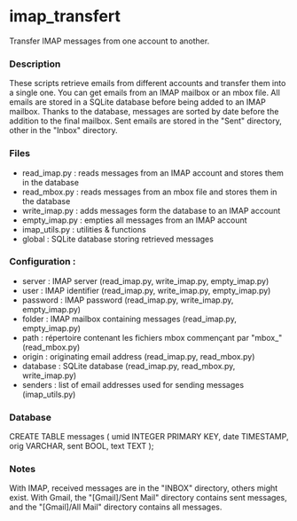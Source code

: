 imap_transfert
==============

Transfer IMAP messages from one account to another.

### Description
These scripts retrieve emails from different accounts and transfer them into a single one.
You can get emails from an IMAP mailbox or an mbox file.
All emails are stored in a SQLite database before being added to an IMAP mailbox.
Thanks to the database, messages are sorted by date before the addition to the final mailbox.
Sent emails are stored in the "Sent" directory, other in the "Inbox" directory.

### Files
 - read_imap.py : reads messages from an IMAP account and stores them in the database
 - read_mbox.py : reads messages from an mbox file and stores them in the database
 - write_imap.py : adds messages form the database to an IMAP account
 - empty_imap.py : empties all messages from an IMAP account
 - imap_utils.py : utilities & functions
 - global : SQLite database storing retrieved messages

### Configuration :
 - server : IMAP server (read_imap.py, write_imap.py, empty_imap.py)
 - user : IMAP identifier (read_imap.py, write_imap.py, empty_imap.py)
 - password : IMAP password (read_imap.py, write_imap.py, empty_imap.py)
 - folder : IMAP mailbox containing messages (read_imap.py, empty_imap.py)
 - path : répertoire contenant les fichiers mbox commençant par "mbox_" (read_mbox.py)
 - origin : originating email address (read_imap.py, read_mbox.py)
 - database : SQLite database (read_imap.py, read_mbox.py, write_imap.py)
 - senders : list of email addresses used for sending messages (imap_utils.py)

### Database

CREATE TABLE messages (
  umid INTEGER PRIMARY KEY,
  date TIMESTAMP,
  orig VARCHAR,
  sent BOOL,
  text TEXT
);

### Notes
With IMAP, received messages are in the "INBOX" directory, others might exist.
With Gmail, the "[Gmail]/Sent Mail" directory contains sent messages, and the "[Gmail]/All Mail" directory contains all messages.
